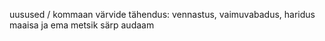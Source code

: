 uusused / kommaan
värvide tähendus: vennastus, vaimuvabadus, haridus
maaisa ja ema
metsik
särp
audaam
